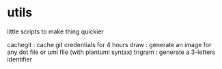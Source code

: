 # utils

little scripts to make thing quickier

cachegit : cache git credentials for 4 hours
draw : generate an image for any dot file or uml file (with plantuml syntax)
trigram : generate a 3-letters identifier
